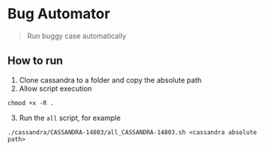 # Bug Automator

> Run buggy case automatically

## How to run
1. Clone cassandra to a folder and copy the absolute path
2. Allow script execution
```
chmod +x -R .
```
3. Run the `all` script, for example
```
./cassandra/CASSANDRA-14803/all_CASSANDRA-14803.sh <cassandra absolute path>
```